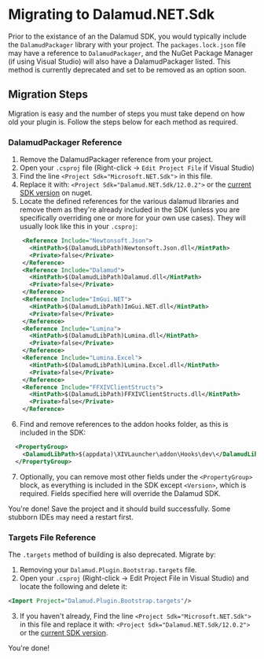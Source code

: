 # Migrating to Dalamud.NET.Sdk

Prior to the existance of an the Dalamud SDK, you would typically include the `DalamudPackager` library with your project. The `packages.lock.json` file may have a reference to `DalamudPackager`, and the NuGet Package Manager (if using Visual Studio) will also have a DalamudPackager listed. This method is currently deprecated and set to be removed as an option soon.

## Migration Steps

Migration is easy and the number of steps you must take depend on how old your plugin is. Follow the steps below for each method as required.

### DalamudPackager Reference

1. Remove the DalamudPackager reference from your project.
2. Open your `.csproj` file (Right-click -> `Edit Project File` if Visual Studio)
3. Find the line `<Project Sdk="Microsoft.NET.Sdk">` in this file.
4. Replace it with: `<Project Sdk="Dalamud.NET.Sdk/12.0.2">` or the [current SDK version](https://www.nuget.org/packages/Dalamud.NET.Sdk) on nuget.
5. Locate the defined references for the various dalamud libraries and remove them as they're already included in the SDK (unless you are specifically overriding one or more for your own use cases). They will usually look like this in your `.csproj`:

```xml
    <Reference Include="Newtonsoft.Json">
      <HintPath>$(DalamudLibPath)Newtonsoft.Json.dll</HintPath>
      <Private>false</Private>
    </Reference>
    <Reference Include="Dalamud">
      <HintPath>$(DalamudLibPath)Dalamud.dll</HintPath>
      <Private>false</Private>
    </Reference>
    <Reference Include="ImGui.NET">
      <HintPath>$(DalamudLibPath)ImGui.NET.dll</HintPath>
      <Private>false</Private>
    </Reference>
    <Reference Include="Lumina">
      <HintPath>$(DalamudLibPath)Lumina.dll</HintPath>
      <Private>false</Private>
    </Reference>
    <Reference Include="Lumina.Excel">
      <HintPath>$(DalamudLibPath)Lumina.Excel.dll</HintPath>
      <Private>false</Private>
    </Reference>
    <Reference Include="FFXIVClientStructs">
      <HintPath>$(DalamudLibPath)FFXIVClientStructs.dll</HintPath>
      <Private>false</Private>
    </Reference>
```
6. Find and remove references to the addon hooks folder, as this is included in the SDK:

```xml
  <PropertyGroup>
    <DalamudLibPath>$(appdata)\XIVLauncher\addon\Hooks\dev\</DalamudLibPath>
  </PropertyGroup>
  ```

7. Optionally, you can remove most other fields under the `<PropertyGroup>` block, as everything is included in the SDK except `<Version>`, which is required. Fields specified here will override the Dalamud SDK.

You're done! Save the project and it should build successfully. Some stubborn IDEs may need a restart first.

### Targets File Reference

The `.targets` method of building is also deprecated. Migrate by:

1. Removing your `Dalamud.Plugin.Bootstrap.targets` file.
2. Open your `.csproj` (Right-click -> Edit Project File in Visual Studio) and locate the following and delete it:

```xml
<Import Project="Dalamud.Plugin.Bootstrap.targets"/>
```
3. If you haven't already, Find the line `<Project Sdk="Microsoft.NET.Sdk">` in this file and replace it with: `<Project Sdk="Dalamud.NET.Sdk/12.0.2">` or the [current SDK version](https://www.nuget.org/packages/Dalamud.NET.Sdk).

You're done!